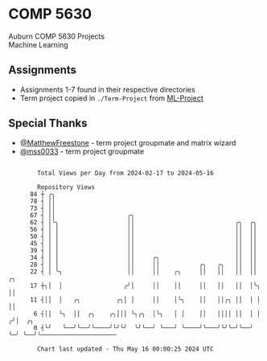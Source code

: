 # COMP 5630
Auburn COMP 5630 Projects  
Machine Learning

## Assignments
- Assignments 1-7 found in their respective directories
- Term project copied in `./Term-Project` from [ML-Project](https://github.com/wumphlett/ML-Project)

## Special Thanks
- [@MatthewFreestone](https://github.com/MatthewFreestone) - term project groupmate and matrix wizard
- [@mss0033](https://github.com/mss0033) - term project groupmate

```

        Total Views per Day from 2024-02-17 to 2024-05-16

        Repository Views
      84 ┼ ╭╮
      78 ┤ ││
      73 ┤ ││
      67 ┤ ││                    ╭╮
      62 ┤ │╰╮                   ││                            ╭╮  ╭╮
      56 ┤ │ │                   ││                            ││  ││
      50 ┤ │ │                   ││                            ││  ││
      45 ┤ │ │                   ││                            ││  ││
      39 ┤ │ │                   ││                            ││  ││
      34 ┤ │ │                   ││     ╭╮                     ││  ││
      28 ┤ │ │                   ││     ││           ╭╮   ╭╮   ││  ││
      22 ┤ │ ╰╮                  ││     ││    ╭╮     ││   ││   ││  ││   ╭╮
      17 ┼╮│  │                 ╭╯│     ││    ││     ││   ││   ││  │╰╮  ││
      11 ┤││  │   ╭╮          ╭╮│ │     ││    │╰╮    ││   ││╭╮ ││  │ │  ││
       6 ┤││  ╰╮  ││  ╭╮    ╭╮│││ ╰╮╭╮  │╰╮   │ │    ││   ││││ ││  │ │ ╭╯│  ╭╮
       0 ┤╰╯   ╰──╯╰──╯╰────╯╰╯╰╯  ╰╯╰──╯ ╰───╯ ╰────╯╰───╯╰╯╰─╯╰──╯ ╰─╯ ╰──╯╰─────────────────────

        Chart last updated - Thu May 16 00:00:25 2024 UTC
        
```
